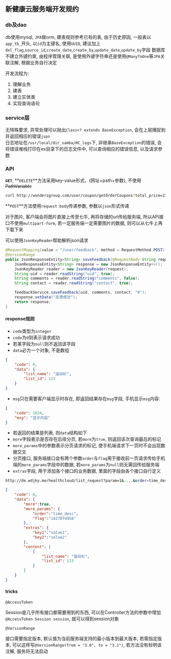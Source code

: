 ## 新健康云服务端开发规约

### db及dao
db使用mysql, `JPA`做orm, 建表规则参考已有的表, 由于历史原因, 一般表以`app_tb_`开头, 以`id`为主键名, 使用`UUID`, 建议加上`del_flag`,`source_id`,`create_date`,`create_by`,`update_date`,`update_by`字段
数据库不建立外键约束, 由程序管理关联, 是使用外键字符串还是使用`@ManyToOne`等`JPA`关联注解, 根据业务自行决定

开发流程为:
1. 理解业务
2. 建表
3. 建立实体类
4. 实现查询语句

### service层
无特殊要求, 异常处理可以抛出`Class<? extends BaseException`, 会在上层捕捉到并返回相应的错误`json`  
日志地址在`/usr/local/dir_samba/HC_logs`下, 非继承`BaseException`的错误, 会将错误堆栈打印在ex目录下的日志文件中, 可以查询相应的错误信息, 以及请求参数

### API
**`GET`**, **`DELETE`**方法采用key-value形式，(网址+path+参数), 不使用~~PathVariable~~

```bash
curl http://wondersgroup.com/user/coupon/getOrderCoupons?total_price=234&item_id=106
```

**`POST`**方法使用`request body`传递参数, 参数以`json`形式传递  

对于图片, 客户端会将图片直接上传至七牛, 再将存储的url传给服务端, 所以API接口不使用`multipart-form`, 若一定服务端一定需要图片的数据, 则可以从七牛上再下载下来

可以使用`JsonKeyReader`帮助解析json请求

```java
@RequestMapping(value = "/user/feedback", method = RequestMethod.POST)
@VersionRange
public JsonResponseEntity<String> saveFeedback(@RequestBody String request) {
    JsonResponseEntity<String> response = new JsonResponseEntity<>();
    JsonKeyReader reader = new JsonKeyReader(request);
    String uid = reader.readString("uid", true);
    String comments = reader.readString("comments", false);
    String contact = reader.readString("contact", true);

    feedbackService.saveFeedback(uid, comments, contact, "0");
    response.setData("反馈成功");
    return response;
}
```

#### response规则
* `code`类型为`integer`
* `code`为`0`则表示请求成功
* 若某字段为`null`则不返回该字段
* `data`必为一个对象, 不是数组

```json
{
	"code": 0,
	"data": {
		"list_name": "运动衫",
		"list_id": 123
	}
}
```

* `msg`只在需要客户端显示时存在, 即返回结果存在`msg`字段, 手机显示`msg`内容:

```json
{
	"code": 1024,
	"msg": "显示内容"
}
```

* 若返回的结果是列表, 则`data`结构如下
* `more`字段表示是否存在后续分页, 若`more`为`true`, 则返回该次查询最后的标记
* `more_params`中的参数表示分页请求的标记, 使手机端请求下一页时不会出现数据交叉
* 分页接口, 服务端接口会有两个参数`order`与`flag`用于接收前一页请求传给手机端的`more_params`字段中的数据, 若`more_params`为`null`则无需回传给服务端
* `extras`字段, 用于添加各个接口的业务数据, 里面的字段由各个接口自行定义

```bash
http://de.wdjky.me/healthcloud/list_request?param=1&....&order=time_desc&flag=1234567789
```

```json
{
	"code": 0,
	"data": {
		"more":true,
		"more_params": {
			"order":"time_desc",
			"flag":"1427874958"
		},
		"extras": {
			"key1":"value1",
			"key2":"value2"
		},
		"content": [
			{
				"list_name": "运动衫",
				"list_id": 123
			}
		]
	}
}
```

#### tricks
`@AccessToken`  

Session是几乎所有接口都需要用到的东西, 可以在Controller方法的参数中增加`@AccessToken Session session`, 就可以得到session对象

`@VersionRange`

接口需要指定版本, 默认值为当前服务端支持的最小版本到最大版本, 若需指定版本, 可以这样写`@VersionRange(from = "3.0", to = "3.1")`, 若方法没有标明该注解, 服务将无法启动
